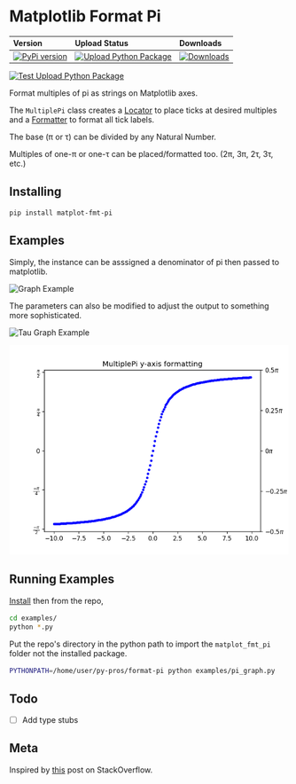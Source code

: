 # Matplotlib Format Pi

| Version                                                                                                 | Upload Status                                                                                                                                                                                                                    | Downloads                                                                                                    |
| :------------------------------------------------------------------------------------------------------ | :------------------------------------------------------------------------------------------------------------------------------------------------------------------------------------------------------------------------------- | :----------------------------------------------------------------------------------------------------------- |
| [![PyPi version](https://badge.fury.io/py/matplot-fmt-pi.svg)](https://badge.fury.io/py/matplot-fmt-pi) | [![Upload Python Package](https://github.com/k-donn/format-pi/workflows/Upload%20Python%20Package/badge.svg?branch=master&event=push)](https://github.com/k-donn/format-pi/actions?query=workflow%3A%22Upload+Python+Package%22) | [![Downloads](https://pepy.tech/badge/matplot-fmt-pi/month)](https://pepy.tech/project/matplot-fmt-pi/month) |

[![Test Upload Python Package](https://github.com/k-donn/format-pi/workflows/Test%20Upload%20Python%20Package/badge.svg?branch=release)](https://github.com/k-donn/format-pi/actions?query=workflow%3A%22Test+Upload+Python+Package%22)

Format multiples of pi as strings on Matplotlib axes.

The `MultiplePi` class creates a [Locator](https://matplotlib.org/api/ticker_api.html?highlight=locator#matplotlib.ticker.MultipleLocator) to place ticks at desired multiples and a [Formatter](https://matplotlib.org/api/ticker_api.html?highlight=locator#matplotlib.ticker.FuncFormatter) to format all tick labels.

The base (π or τ) can be divided by any Natural Number.

Multiples of one-π or one-τ can be placed/formatted too. (2π, 3π, 2τ, 3τ, etc.)

## Installing

```bash
pip install matplot-fmt-pi
```

## Examples

Simply, the instance can be asssigned a denominator of pi then passed to matplotlib.

![Graph Example](https://raw.githubusercontent.com/k-donn/format-pi/master/examples/pi_graph.png)

The parameters can also be modified to adjust the output to something more sophisticated.

![Tau Graph Example](https://raw.githubusercontent.com/k-donn/format-pi/master/examples/tau_graph.png)

![Y-Axis Example](https://raw.githubusercontent.com/k-donn/format-pi/master/examples/pi_y_axis.png)

## Running Examples

[Install](#Installing) then from the repo,

```bash
cd examples/
python *.py
```

Put the repo's directory in the python path to import the `matplot_fmt_pi` folder not the installed package.

```bash
PYTHONPATH=/home/user/py-pros/format-pi python examples/pi_graph.py
```

## Todo

-   [ ] Add type stubs

## Meta

Inspired by [this](https://stackoverflow.com/questions/40642061/how-to-set-axis-ticks-in-multiples-of-pi-python-matplotlib) post on StackOverflow.
